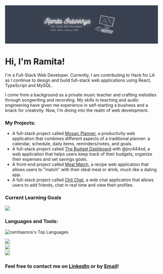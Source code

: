 <a href="https://indurkhya-portfolio.netlify.app/"><img src="./github-banner.png" alt="ramita-banner"></a>

# Hi, I'm Ramita! 

I'm a Full-Stack Web Developer. Currently, I am contributing to Hack for LA as I continue to design and build full-stack web applications using React, TypeScript and MySQL.

I come from a background as a private music teacher and crafting melodies through songwriting and recording. My skills in teaching and audio engineering have given me experience in self-starting a business and a knack for creativity. Now, I'm diving into the realm of web development. 

### My Projects:
- A full-stack project called <a href="https://mosaic-planner-112e49ce3b90.herokuapp.com/">Mosaic Planner</a>, a productivity web application that combines different aspects of a traditional planner: a calendar, schedule, daily items, reminders/notes, and goals. 
- A full-stack project called <a href="https://the-budget-dashboard.onrender.com/">The Budget Dashboard</a> with @jnc444xd, a web application that helps users keep track of their budgets, organize their expenses and set savings goals.
- A front-end project called <a href="https://ramitaarora.github.io/meal-match/">Meal Match</a>, a recipe web application that allows users to "match" with their ideal meal or drink, much like a dating app. 
- A full-stack project called <a href="https://chit-chat-wechatalot-00f4f8dc2d8e.herokuapp.com/">Chit Chat</a>, a web chat application that allows users to add friends, chat in real time and view their profiles.

### Current Learning Goals

<img src="https://skillicons.dev/icons?i=postgres,threejs,react" />

### Languages and Tools:

![ramitaarora's Top Languages](https://github-readme-stats.vercel.app/api/top-langs/?username=ramitaarora&theme=vue-dark&show_icons=true&hide_border=true&layout=compact)

<img src="https://skillicons.dev/icons?i=js,react,mysql,py,nextjs,ts" /><br />
<img src="https://skillicons.dev/icons?i=bootstrap,tailwind,css,figma,ps,emotion" /><br />
<img src="https://skillicons.dev/icons?i=sequelize,mongo,nodejs,heroku,docker,express" /><br />

### Feel free to contact me on <a href="https://www.linkedin.com/in/ramitaarora/">LinkedIn</a> or by <a href="mailto:ramitaarora23@gmail.com">Email</a>!

<!---
ramitaarora/ramitaarora is a ✨ special ✨ repository because its `README.md` (this file) appears on your GitHub profile.
You can click the Preview link to take a look at your changes.
--->
